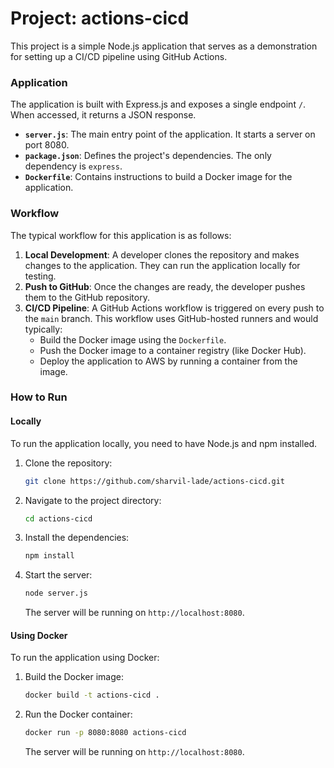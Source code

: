 # Project: actions-cicd

This project is a simple Node.js application that serves as a demonstration for setting up a CI/CD pipeline using GitHub Actions.

### Application

The application is built with Express.js and exposes a single endpoint `/`. When accessed, it returns a JSON response.

- **`server.js`**: The main entry point of the application. It starts a server on port 8080.
- **`package.json`**: Defines the project's dependencies. The only dependency is `express`.
- **`Dockerfile`**: Contains instructions to build a Docker image for the application.

### Workflow

The typical workflow for this application is as follows:

1.  **Local Development**: A developer clones the repository and makes changes to the application. They can run the application locally for testing.
2.  **Push to GitHub**: Once the changes are ready, the developer pushes them to the GitHub repository.
3.  **CI/CD Pipeline**: A GitHub Actions workflow is triggered on every push to the `main` branch. This workflow uses GitHub-hosted runners and would typically:
    - Build the Docker image using the `Dockerfile`.
    - Push the Docker image to a container registry (like Docker Hub).
    - Deploy the application to AWS by running a container from the image.

### How to Run

#### Locally

To run the application locally, you need to have Node.js and npm installed.

1.  Clone the repository:
    ```bash
    git clone https://github.com/sharvil-lade/actions-cicd.git
    ```
2.  Navigate to the project directory:
    ```bash
    cd actions-cicd
    ```
3.  Install the dependencies:
    ```bash
    npm install
    ```
4.  Start the server:
    ```bash
    node server.js
    ```
    The server will be running on `http://localhost:8080`.

#### Using Docker

To run the application using Docker:

1.  Build the Docker image:
    ```bash
    docker build -t actions-cicd .
    ```
2.  Run the Docker container:
    ```bash
    docker run -p 8080:8080 actions-cicd
    ```
    The server will be running on `http://localhost:8080`.
